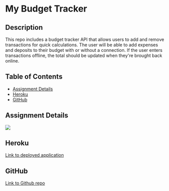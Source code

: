 # My Budget Tracker

## Description

This repo includes a budget tracker API that allows users to add and remove transactions for quick calculations. The user will be able to add expenses and deposits to their budget with or without a connection. If the user enters transactions offline, the total should be updated when they're brought back online.

## Table of Contents

* [Assignment Details](#assignment-details)<br />
* [Heroku](#heroku)<br />
* [GitHub](#github)<br />

## Assignment Details

![](https://user-images.githubusercontent.com/68674610/102019062-652a6800-3d2e-11eb-8a83-9d33b6d6a4a1.png)

## Heroku

[Link to deployed application]()<br />

## GitHub

[Link to Github repo](https://github.com/vutanguofa/my-budget-tracker)
